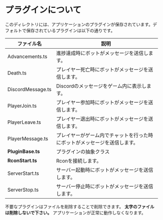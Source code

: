 # プラグインについて
このディレクトリには、アプリケーションのプラグインが保存されています。デフォルトで保存されているプラグインは以下の通りです。

| ファイル名 | 説明 |
| --- | --- |
| Advancements.ts | 進捗達成時にボットがメッセージを送信します。 |
| Death.ts | プレイヤー死亡時にボットがメッセージを送信します。 |
| DiscordMessage.ts | Discordのメッセージをゲーム内に表示します。 |
| PlayerJoin.ts | プレイヤー参加時にボットがメッセージを送信します。 |
| PlayerLeave.ts | プレイヤー退出時にボットがメッセージを送信します。 |
| PlayerMessage.ts | プレイヤーがゲーム内でチャットを行った時にボットがメッセージを送信します。 |
| **PluginBase.ts** | プラグインの抽象クラス |
| **RconStart.ts** | Rconを接続します。 |
| ServerStart.ts | サーバー起動時にボットがメッセージを送信します。 |
| ServerStop.ts | サーバー停止時にボットがメッセージを送信します。 |

不要なプラグインはファイルを削除することで削除できます。 **太字のファイルは削除しないで下さい。** アプリケーションが正常に動作しなくなります。
